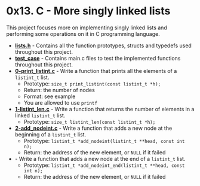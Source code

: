 # 0x13. C - More singly linked lists
This project focuses more on implementing singly linked lists and performing some operations on it in C programming language.

* **[lists.h](./lists.h)** - Contains all the function prototypes, structs and typedefs used throughout this project.
* **[test_case](./test_case)** - Contains main.c files to test the implemented functions throughout this project.
* **[0-print_listint.c](./0-print_listint.c)** - Write a function that prints all the elements of a `listint_t` list.
	* Prototype: `size_t print_listint(const listint_t *h);`
	* Return: the number of nodes
	* Format: see example
	* You are allowed to use `printf`
* **[1-listint_len.c](./1-listint_len.c)** - Write a function that returns the number of elements in a linked `listint_t` list.
	* Prototype: `size_t listint_len(const listint_t *h);`
* **[2-add_nodeint.c](./2-add_nodeint.c)** - Write a function that adds a new node at the beginning of a `listint_t` list.
	* Prototype: `listint_t *add_nodeint(listint_t **head, const int n);`
	* Return: the address of the new element, or `NULL` if it failed
* **[]()** - Write a function that adds a new node at the end of a `listint_t` list.
	* Prototype: `listint_t *add_nodeint_end(listint_t **head, const int n);`
	* Return: the address of the new element, or `NULL` if it failed

